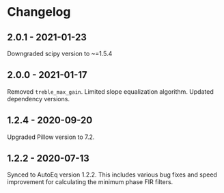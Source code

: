 # Changelog

## 2.0.1 - 2021-01-23
Downgraded scipy version to ~=1.5.4

## 2.0.0 - 2021-01-17
Removed `treble_max_gain`. Limited slope equalization algorithm. Updated dependency versions.

## 1.2.4 - 2020-09-20
Upgraded Pillow version to 7.2.

## 1.2.2 - 2020-07-13
Synced to AutoEq version 1.2.2. This includes various bug fixes and speed improvement for calculating the minimum phase
FIR filters.
